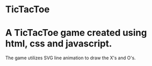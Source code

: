 TicTacToe
=========

A TicTacToe game created using html, css and javascript.
=========
The game utilizes SVG line animation to draw the X's and O's.
